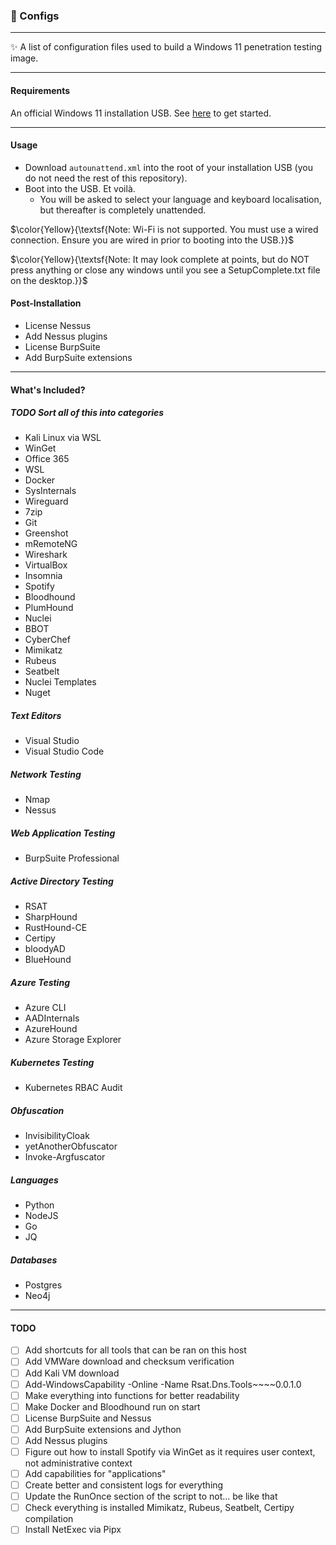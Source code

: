 <h3>🎁 Configs</h3>

---
✨ A list of configuration files used to build a Windows 11 penetration testing image.

---
<h4>Requirements</h4>

An official Windows 11 installation USB. See [here](https://www.microsoft.com/en-us/software-download/windows11) to get started.

---
<h4>Usage</h4>

- Download `autounattend.xml` into the root of your installation USB (you do not need the rest of this repository).
- Boot into the USB. Et voilà.
    - You will be asked to select your language and keyboard localisation, but thereafter is completely unattended.

$\color{Yellow}{\textsf{Note: Wi-Fi is not supported. You must use a wired connection. Ensure you are wired in prior to booting into the USB.}}$

$\color{Yellow}{\textsf{Note: It may look complete at points, but do NOT press anything or close any windows until you see a SetupComplete.txt file on the desktop.}}$

<h4>Post-Installation</h4>

- License Nessus
- Add Nessus plugins
- License BurpSuite
- Add BurpSuite extensions

---
<h4>What's Included?</h4>

<h5>TODO Sort all of this into categories</h5>

- Kali Linux via WSL
- WinGet
- Office 365
- WSL
- Docker
- SysInternals
- Wireguard
- 7zip
- Git
- Greenshot
- mRemoteNG
- Wireshark
- VirtualBox
- Insomnia
- Spotify
- Bloodhound
- PlumHound
- Nuclei
- BBOT
- CyberChef
- Mimikatz
- Rubeus
- Seatbelt
- Nuclei Templates
- Nuget

<h5>Text Editors</h5>

- Visual Studio
- Visual Studio Code

<h5>Network Testing</h5>

- Nmap
- Nessus

<h5>Web Application Testing</h5>

- BurpSuite Professional

<h5>Active Directory Testing</h5>

- RSAT
- SharpHound
- RustHound-CE
- Certipy
- bloodyAD
- BlueHound

<h5>Azure Testing</h5>

- Azure CLI
- AADInternals
- AzureHound
- Azure Storage Explorer

<h5>Kubernetes Testing</h5>

- Kubernetes RBAC Audit

<h5>Obfuscation</h5>

- InvisibilityCloak
- yetAnotherObfuscator
- Invoke-Argfuscator

<h5>Languages</h5>

- Python
- NodeJS
- Go
- JQ

<h5>Databases</h5>

- Postgres
- Neo4j

---
<h4>TODO</h4>

- [ ] Add shortcuts for all tools that can be ran on this host
- [ ] Add VMWare download and checksum verification
- [ ] Add Kali VM download
- [ ] Add-WindowsCapability -Online -Name Rsat.Dns.Tools~~~~0.0.1.0
- [ ] Make everything into functions for better readability
- [ ] Make Docker and Bloodhound run on start
- [ ] License BurpSuite and Nessus
- [ ] Add BurpSuite extensions and Jython
- [ ] Add Nessus plugins
- [ ] Figure out how to install Spotify via WinGet as it requires user context, not administrative context
- [ ] Add capabilities for "applications"
- [ ] Create better and consistent logs for everything
- [ ] Update the RunOnce section of the script to not... be like that
- [ ] Check everything is installed Mimikatz, Rubeus, Seatbelt, Certipy compilation
- [ ] Install NetExec via Pipx
